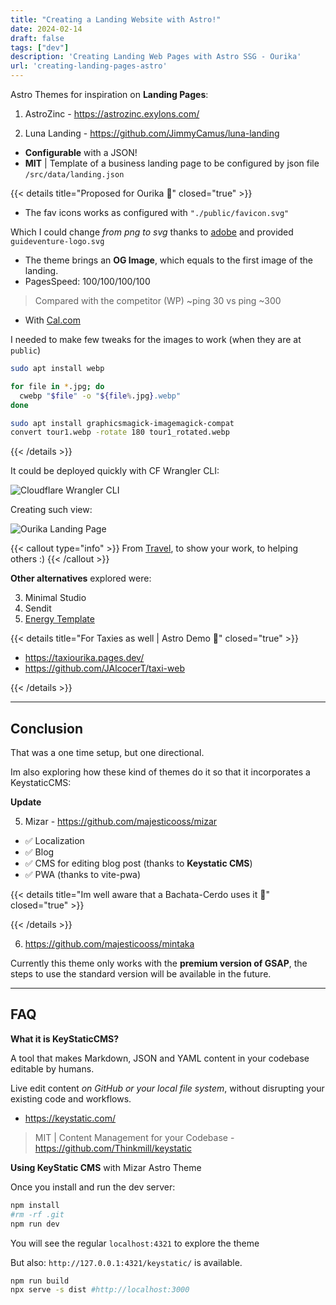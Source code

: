 ```yaml
---
title: "Creating a Landing Website with Astro!"
date: 2024-02-14
draft: false
tags: ["dev"]
description: 'Creating Landing Web Pages with Astro SSG - Ourika'
url: 'creating-landing-pages-astro'
---
```


Astro Themes for inspiration on **Landing Pages**:

1. AstroZinc - https://astrozinc.exylons.com/

2. Luna Landing - https://github.com/JimmyCamus/luna-landing

* **Configurable** with a JSON!
* **MIT** | Template of a business landing page to be configured by json file `/src/data/landing.json`

{{< details title="Proposed for Ourika 📌" closed="true" >}}

* The fav icons works as configured with `"./public/favicon.svg"`

Which I could change *from png to svg* thanks to [adobe](https://www.adobe.com/express/feature/image/convert/png-to-svg) and provided `guideventure-logo.svg`

* The theme brings an **OG Image**, which equals to the first image of the landing.
* PagesSpeed: 100/100/100/100

> Compared with the competitor (WP) ~ping 30 vs ping ~300

<!-- 
https://pagespeed.web.dev/analysis/https-thingstodoinourika-com/guzs0y62la?form_factor=mobile
https://thingstodoinourika.com/ 
-->

* With [Cal.com](https://refer.cal.com/jalcocertech)


I needed to make few tweaks for the images to work (when they are at `public`)

```sh
sudo apt install webp

for file in *.jpg; do
  cwebp "$file" -o "${file%.jpg}.webp"
done
```

```sh
sudo apt install graphicsmagick-imagemagick-compat
convert tour1.webp -rotate 180 tour1_rotated.webp
```
{{< /details >}}


It could be deployed quickly with CF Wrangler CLI:

![Cloudflare Wrangler CLI](/blog_img/web/Cloudflare/CF_WranglerCLI.png)

Creating such view:

![Ourika Landing Page](/blog_img/web/success10-ourika/landing-ourika.png)

{{< callout type="info" >}}
From [Travel](https://jalcocert.github.io/JAlcocerT/tech-for-a-trip/), to show your work, to helping others :)
{{< /callout >}}


**Other alternatives** explored were:

3. Minimal Studio
4. Sendit
5. [Energy Template](https://github.com/vbartalis/energy-template)


{{< details title="For Taxies as well | Astro Demo 📌" closed="true" >}}

* https://taxiourika.pages.dev/
* https://github.com/JAlcocerT/taxi-web

{{< /details >}}


---

## Conclusion

That was a one time setup, but one directional.

Im also exploring how these kind of themes do it so that it incorporates a KeystaticCMS:

**Update**

5. Mizar - https://github.com/majesticooss/mizar

* ✅ Localization
* ✅ Blog
* ✅ CMS for editing blog post (thanks to **Keystatic CMS**)
* ✅ PWA (thanks to vite-pwa)


{{< details title="Im well aware that a Bachata-Cerdo uses it 📌" closed="true" >}}



{{< /details >}}

6. https://github.com/majesticooss/mintaka

Currently this theme only works with the **premium version of GSAP**, the steps to use the standard version will be available in the future.

---

## FAQ

**What it is KeyStaticCMS?**

A tool that makes Markdown, JSON and YAML content in your codebase editable by humans.

Live edit content *on GitHub or your local file system*, without disrupting your existing code and workflows.

* https://keystatic.com/

> MIT | Content Management for your Codebase - https://github.com/Thinkmill/keystatic

**Using KeyStatic CMS** with Mizar Astro Theme

Once you install and run the dev server:

```sh
npm install
#rm -rf .git
npm run dev
```

You will see the regular `localhost:4321` to explore the theme

But also: `http://127.0.0.1:4321/keystatic/` is available.

```sh
npm run build
npx serve -s dist #http://localhost:3000
```